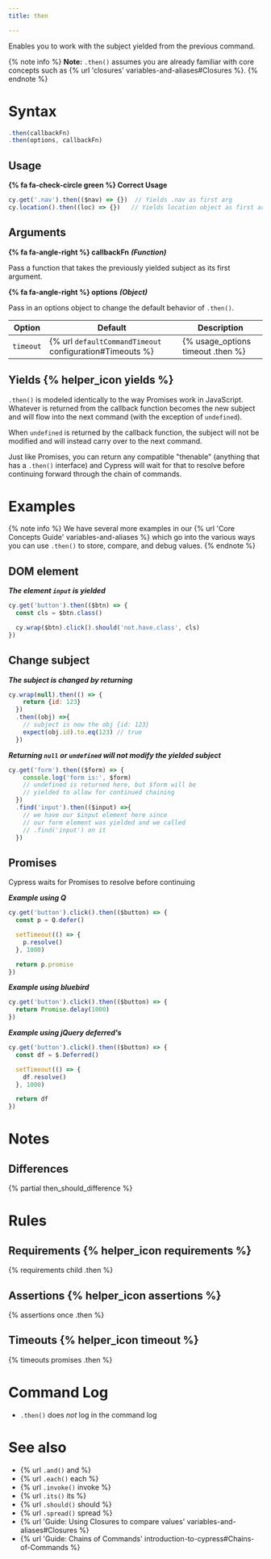 ```yaml
---
title: then

---
```


Enables you to work with the subject yielded from the previous command.

{% note info %}
**Note:** `.then()` assumes you are already familiar with core concepts such as {% url 'closures' variables-and-aliases#Closures %}.
{% endnote %}

# Syntax

```javascript
.then(callbackFn)
.then(options, callbackFn)
```

## Usage

**{% fa fa-check-circle green %} Correct Usage**

```javascript
cy.get('.nav').then(($nav) => {})  // Yields .nav as first arg
cy.location().then((loc) => {})   // Yields location object as first arg
```

## Arguments

**{% fa fa-angle-right %} callbackFn** ***(Function)***

Pass a function that takes the previously yielded subject as its first argument.

**{% fa fa-angle-right %} options** ***(Object)***

Pass in an options object to change the default behavior of `.then()`.

Option | Default | Description
--- | --- | ---
`timeout` | {% url `defaultCommandTimeout` configuration#Timeouts %} | {% usage_options timeout .then %}

## Yields {% helper_icon yields %}

`.then()` is modeled identically to the way Promises work in JavaScript.  Whatever is returned from the callback function becomes the new subject and will flow into the next command (with the exception of `undefined`).

When `undefined` is returned by the callback function, the subject will not be modified and will instead carry over to the next command.

Just like Promises, you can return any compatible "thenable" (anything that has a `.then()` interface) and Cypress will wait for that to resolve before continuing forward through the chain of commands.

# Examples

{% note info %}
We have several more examples in our {% url 'Core Concepts Guide' variables-and-aliases %} which go into the various ways you can use `.then()` to store, compare, and debug values.
{% endnote %}

## DOM element

***The element `input` is yielded***

```javascript
cy.get('button').then(($btn) => {
  const cls = $btn.class()

  cy.wrap($btn).click().should('not.have.class', cls)
})
```

## Change subject

***The subject is changed by returning***

```javascript
cy.wrap(null).then(() => {
    return {id: 123}
  })
  .then((obj) =>{
    // subject is now the obj {id: 123}
    expect(obj.id).to.eq(123) // true
  })
```

***Returning `null` or `undefined` will not modify the yielded subject***

```javascript
cy.get('form').then(($form) => {
    console.log('form is:', $form)
    // undefined is returned here, but $form will be
    // yielded to allow for continued chaining
  })
  .find('input').then(($input) =>{
    // we have our $input element here since
    // our form element was yielded and we called
    // .find('input') on it
  })
```

## Promises

Cypress waits for Promises to resolve before continuing

***Example using Q***

```javascript
cy.get('button').click().then(($button) => {
  const p = Q.defer()

  setTimeout(() => {
    p.resolve()
  }, 1000)

  return p.promise
})
```

***Example using bluebird***

```javascript
cy.get('button').click().then(($button) => {
  return Promise.delay(1000)
})
```

***Example using jQuery deferred's***

```javascript
cy.get('button').click().then(($button) => {
  const df = $.Deferred()

  setTimeout(() => {
    df.resolve()
  }, 1000)

  return df
})
```

# Notes

## Differences

{% partial then_should_difference %}

# Rules

## Requirements {% helper_icon requirements %}

{% requirements child .then %}

## Assertions {% helper_icon assertions %}

{% assertions once .then %}

## Timeouts {% helper_icon timeout %}

{% timeouts promises .then %}

# Command Log

- `.then()` does *not* log in the command log

# See also

- {% url `.and()` and %}
- {% url `.each()` each %}
- {% url `.invoke()` invoke %}
- {% url `.its()` its %}
- {% url `.should()` should %}
- {% url `.spread()` spread %}
- {% url 'Guide: Using Closures to compare values' variables-and-aliases#Closures %}
- {% url 'Guide: Chains of Commands' introduction-to-cypress#Chains-of-Commands %}
